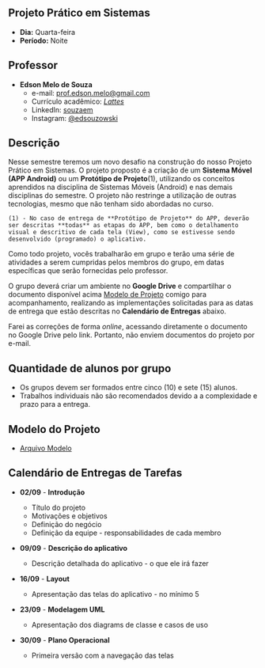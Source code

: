 ## Projeto Prático em Sistemas
* **Dia:** Quarta-feira
* **Período:** Noite

## Professor
+ **Edson Melo de Souza**
	+ e-mail: [prof.edson.melo@gmail.com](mailto:prof.edson.melo@gmail.com)
	+ Currículo acadêmico: [*Lattes*](http://lattes.cnpq.br/2641658716558510)
	+ LinkedIn: [souzaem](https://www.linkedin.com/in/souzaem/)
	+ Instagram: [@edsouzowski](https://www.instagram.com/edsouzowski/)

## Descrição
Nesse semestre teremos um novo desafio na construção do nosso Projeto Prático em Sistemas. O projeto proposto é a criação de um **Sistema Móvel (APP Android)** ou um **Protótipo de Projeto**(1), utilizando os conceitos aprendidos na disciplina de Sistemas Móveis (Android) e nas demais disciplinas do semestre. O projeto não restringe a utilização de outras tecnologias, mesmo que não tenham sido abordadas no curso.

    (1) - No caso de entrega de **Protótipo de Projeto** do APP, deverão ser descritas **todas** as etapas do APP, bem como o detalhamento visual e descritivo de cada tela (View), como se estivesse sendo desenvolvido (programado) o aplicativo. 

Como todo projeto, vocês trabalharão em grupo e terão uma série de atividades a serem cumpridas pelos membros do grupo, em datas específicas que serão fornecidas pelo professor.

O grupo deverá criar um ambiente no **Google Drive** e compartilhar o documento disponível acima [Modelo de Projeto]() comigo para acompanhamento, realizando as implementações solicitadas para as datas de entrega que estão descritas no **Calendário de Entregas** abaixo.

Farei as correções de forma *online*, acessando diretamente o documento no Google Drive pelo link. Portanto, não enviem documentos do projeto por e-mail.

## Quantidade de alunos por grupo
+ Os grupos devem ser formados entre cinco (10) e sete (15) alunos.
+ Trabalhos individuais não são recomendados devido a a complexidade e prazo para a entrega.

## Modelo do Projeto
+ [Arquivo Modelo]()

## Calendário de Entregas de Tarefas
+ **02/09** - **Introdução**
	+ Título do projeto
	+ Motivações e objetivos
	+ Definição do negócio
	+ Definição da equipe - responsabilidades de cada membro

+ **09/09** - **Descrição do aplicativo**
	+ Descrição detalhada do aplicativo - o que ele irá fazer

+ **16/09** - **Layout**
	+ Apresentação das telas do aplicativo - no mínimo 5

+ **23/09** - **Modelagem UML**
	+ Apresentação dos diagrams de classe e casos de uso

+ **30/09** - **Plano Operacional**
	+ Primeira versão com a navegação das telas
